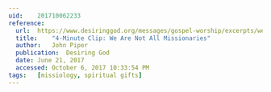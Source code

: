 ```yaml
---
uid:	201710062233
reference:
  url:	https://www.desiringgod.org/messages/gospel-worship/excerpts/we-are-not-all-missionaries
  title:	"4-Minute Clip: We Are Not All Missionaries"
  author:	John Piper
  publication:	Desiring God
  date:	June 21, 2017
  accessed:	October 6, 2017 10:33:54 PM
tags:	[missiology, spiritual gifts]
---
```

